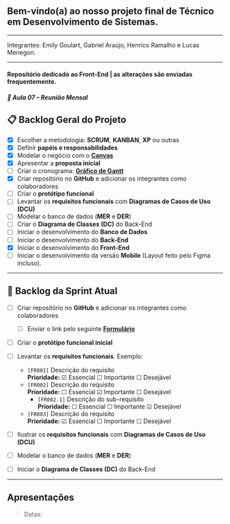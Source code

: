 ## Bem-vindo(a) ao nosso projeto final de Técnico em Desenvolvimento de Sistemas.
---
Integrantes: Emily Goulart, Gabriel Araújo, Henrico Ramalho e Lucas Menegon.

---

#### Repositório dedicado ao Front-End | as alterações são enviadas frequentemente.


##### 📌 Aula 07 – Reunião Mensal

## 📋 Backlog Geral do Projeto

- [x] Escolher a metodologia: **SCRUM**, **KANBAN**, **XP** ou outras
- [x] Definir **papéis e responsabilidades**
- [x] Modelar o negócio com o **[Canvas](https://wellifabio.github.io/canvas/)**
- [x] Apresentar a **proposta inicial**
- [ ] Criar o cronograma: **[Gráfico de Gantt](https://wellifabio.github.io/gantt/)**
- [x] Criar repositório no **GitHub** e adicionar os integrantes como colaboradores
- [ ] Criar o **protótipo funcional**
- [ ] Levantar os **requisitos funcionais** com **Diagramas de Casos de Uso (DCU)**
- [ ] Modelar o banco de dados (**MER** e **DER**)
- [ ] Criar o **Diagrama de Classes (DC)** do Back-End
- [ ] Iniciar o desenvolvimento do **Banco de Dados**
- [ ] Iniciar o desenvolvimento do **Back-End**
- [x] Iniciar o desenvolvimento do **Front-End**
- [ ] Iniciar o desenvolvimento da versão **Mobile**
    (Layout feito pelo Figma incluso).

---

## 🚀 Backlog da Sprint Atual

- [ ] Criar repositório no **GitHub** e adicionar os integrantes como colaboradores  
  - [ ] Enviar o link pelo seguinte **[Formulário](https://docs.google.com/forms/d/e/1FAIpQLSdLh0XsKBlFx1N8lw6gY3bZ6p7Ex01N39sIdodaG4Ka-NJgtA/viewform?usp=dialog)**

- [ ] Criar o **protótipo funcional inicial**

- [ ] Levantar os **requisitos funcionais**. Exemplo:
  - `[FR001]` Descrição do requisito  
    **Prioridade:** ☑ Essencial ☐ Importante ☐ Desejável
  - `[FR002]` Descrição do requisito  
    **Prioridade:** ☐ Essencial ☑ Importante ☐ Desejável  
    - `[FR002.1]` Descrição do sub-requisito  
      **Prioridade:** ☐ Essencial ☐ Importante ☑ Desejável
  - `[FR003]` Descrição do requisito  
    **Prioridade:** ☑ Essencial ☐ Importante ☐ Desejável

- [ ] Ilustrar os **requisitos funcionais** com **Diagramas de Casos de Uso (DCU)**
- [ ] Modelar o banco de dados (**MER** e **DER**)
- [ ] Iniciar o **Diagrama de Classes (DC)** do Back-End

---

## Apresentações

> Datas: 